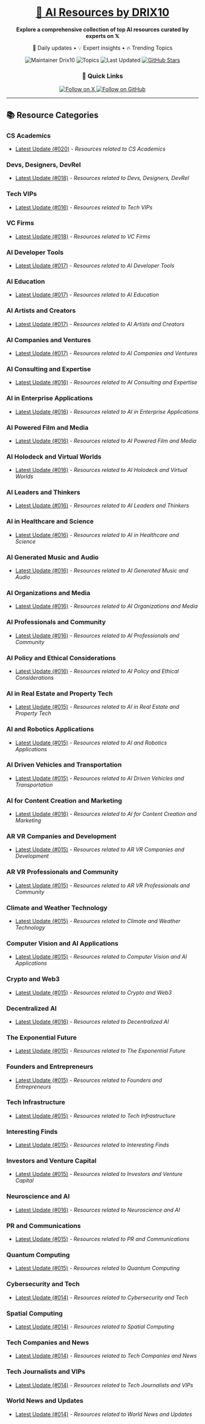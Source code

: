 
<div align="center">
  <h1><a href="https://x.com/DRIX_10_" target="_blank">🚀 AI Resources by DRIX10</a></h1>
  <p><strong>Explore a comprehensive collection of top AI resources curated by experts on 𝕏</strong></p>
  <p>🌟 Daily updates • 💡 Expert insights • 🔥 Trending Topics</p>

  <img src="https://img.shields.io/badge/Maintainer-Drix10-blue?style=for-the-badge" alt="Maintainer Drix10" />
  <img src="https://img.shields.io/badge/Topics-Everything%2C%20AI-red?style=for-the-badge" alt="Topics" />
  <img src="https://img.shields.io/github/last-commit/Drix10/ai-resources?style=for-the-badge&color=5D6D7E" alt="Last Updated" />
  <a href="https://github.com/Drix10/ai-resources"><img src="https://img.shields.io/github/stars/Drix10/ai-resources?style=for-the-badge&color=yellow" alt="GitHub Stars" /></a>

  <br>

  <h3>🌟 Quick Links</h3>
    <a href="https://x.com/DRIX_10_">
      <img src="https://img.shields.io/badge/Follow_on_𝕏-black?style=for-the-badge&logo=x&logoColor=white" alt="Follow on X" />
    </a>
    <a href="https://github.com/Drix10">
      <img src="https://img.shields.io/badge/Follow_on_GitHub-black?style=for-the-badge&logo=github&logoColor=white" alt="Follow on GitHub" />
    </a>
</div>

---

## 📚 Resource Categories

### CS Academics

*   [Latest Update (#020)](https://github.com/Drix10/ai-resources/blob/main/CS%20Academics/resources-020.md) - *Resources related to CS Academics*

### Devs, Designers, DevRel

*   [Latest Update (#018)](https://github.com/Drix10/ai-resources/blob/main/Devs%2C%20Designers%2C%20DevRel/resources-018.md) - *Resources related to Devs, Designers, DevRel*

### Tech VIPs

*   [Latest Update (#016)](https://github.com/Drix10/ai-resources/blob/main/Tech%20VIPs/resources-016.md) - *Resources related to Tech VIPs*

### VC Firms

*   [Latest Update (#018)](https://github.com/Drix10/ai-resources/blob/main/VC%20Firms/resources-018.md) - *Resources related to VC Firms*

### AI Developer Tools

*   [Latest Update (#017)](https://github.com/Drix10/ai-resources/blob/main/AI%20Developer%20Tools/resources-017.md) - *Resources related to AI Developer Tools*

### AI Education

*   [Latest Update (#017)](https://github.com/Drix10/ai-resources/blob/main/AI%20Education/resources-017.md) - *Resources related to AI Education*

### AI Artists and Creators

*   [Latest Update (#017)](https://github.com/Drix10/ai-resources/blob/main/AI%20Artists%20and%20Creators/resources-017.md) - *Resources related to AI Artists and Creators*

### AI Companies and Ventures

*   [Latest Update (#017)](https://github.com/Drix10/ai-resources/blob/main/AI%20Companies%20and%20Ventures/resources-017.md) - *Resources related to AI Companies and Ventures*

### AI Consulting and Expertise

*   [Latest Update (#016)](https://github.com/Drix10/ai-resources/blob/main/AI%20Consulting%20and%20Expertise/resources-016.md) - *Resources related to AI Consulting and Expertise*

### AI in Enterprise Applications

*   [Latest Update (#016)](https://github.com/Drix10/ai-resources/blob/main/AI%20in%20Enterprise%20Applications/resources-016.md) - *Resources related to AI in Enterprise Applications*

### AI Powered Film and Media

*   [Latest Update (#016)](https://github.com/Drix10/ai-resources/blob/main/AI%20Powered%20Film%20and%20Media/resources-016.md) - *Resources related to AI Powered Film and Media*

### AI Holodeck and Virtual Worlds

*   [Latest Update (#016)](https://github.com/Drix10/ai-resources/blob/main/AI%20Holodeck%20and%20Virtual%20Worlds/resources-016.md) - *Resources related to AI Holodeck and Virtual Worlds*

### AI Leaders and Thinkers

*   [Latest Update (#016)](https://github.com/Drix10/ai-resources/blob/main/AI%20Leaders%20and%20Thinkers/resources-016.md) - *Resources related to AI Leaders and Thinkers*

### AI in Healthcare and Science

*   [Latest Update (#016)](https://github.com/Drix10/ai-resources/blob/main/AI%20in%20Healthcare%20and%20Science/resources-016.md) - *Resources related to AI in Healthcare and Science*

### AI Generated Music and Audio

*   [Latest Update (#016)](https://github.com/Drix10/ai-resources/blob/main/AI%20Generated%20Music%20and%20Audio/resources-016.md) - *Resources related to AI Generated Music and Audio*

### AI Organizations and Media

*   [Latest Update (#016)](https://github.com/Drix10/ai-resources/blob/main/AI%20Organizations%20and%20Media/resources-016.md) - *Resources related to AI Organizations and Media*

### AI Professionals and Community

*   [Latest Update (#016)](https://github.com/Drix10/ai-resources/blob/main/AI%20Professionals%20and%20Community/resources-016.md) - *Resources related to AI Professionals and Community*

### AI Policy and Ethical Considerations

*   [Latest Update (#016)](https://github.com/Drix10/ai-resources/blob/main/AI%20Policy%20and%20Ethical%20Considerations/resources-016.md) - *Resources related to AI Policy and Ethical Considerations*

### AI in Real Estate and Property Tech

*   [Latest Update (#015)](https://github.com/Drix10/ai-resources/blob/main/AI%20in%20Real%20Estate%20and%20Property%20Tech/resources-015.md) - *Resources related to AI in Real Estate and Property Tech*

### AI and Robotics Applications

*   [Latest Update (#015)](https://github.com/Drix10/ai-resources/blob/main/AI%20and%20Robotics%20Applications/resources-015.md) - *Resources related to AI and Robotics Applications*

### AI Driven Vehicles and Transportation

*   [Latest Update (#015)](https://github.com/Drix10/ai-resources/blob/main/AI%20Driven%20Vehicles%20and%20Transportation/resources-015.md) - *Resources related to AI Driven Vehicles and Transportation*

### AI for Content Creation and Marketing

*   [Latest Update (#016)](https://github.com/Drix10/ai-resources/blob/main/AI%20for%20Content%20Creation%20and%20Marketing/resources-016.md) - *Resources related to AI for Content Creation and Marketing*

### AR VR Companies and Development

*   [Latest Update (#015)](https://github.com/Drix10/ai-resources/blob/main/AR%20VR%20Companies%20and%20Development/resources-015.md) - *Resources related to AR VR Companies and Development*

### AR VR Professionals and Community

*   [Latest Update (#015)](https://github.com/Drix10/ai-resources/blob/main/AR%20VR%20Professionals%20and%20Community/resources-015.md) - *Resources related to AR VR Professionals and Community*

### Climate and Weather Technology

*   [Latest Update (#015)](https://github.com/Drix10/ai-resources/blob/main/Climate%20and%20Weather%20Technology/resources-015.md) - *Resources related to Climate and Weather Technology*

### Computer Vision and AI Applications

*   [Latest Update (#015)](https://github.com/Drix10/ai-resources/blob/main/Computer%20Vision%20and%20AI%20Applications/resources-015.md) - *Resources related to Computer Vision and AI Applications*

### Crypto and Web3

*   [Latest Update (#015)](https://github.com/Drix10/ai-resources/blob/main/Crypto%20and%20Web3/resources-015.md) - *Resources related to Crypto and Web3*

### Decentralized AI

*   [Latest Update (#016)](https://github.com/Drix10/ai-resources/blob/main/Decentralized%20AI/resources-016.md) - *Resources related to Decentralized AI*

### The Exponential Future

*   [Latest Update (#015)](https://github.com/Drix10/ai-resources/blob/main/The%20Exponential%20Future/resources-015.md) - *Resources related to The Exponential Future*

### Founders and Entrepreneurs

*   [Latest Update (#015)](https://github.com/Drix10/ai-resources/blob/main/Founders%20and%20Entrepreneurs/resources-015.md) - *Resources related to Founders and Entrepreneurs*

### Tech Infrastructure

*   [Latest Update (#015)](https://github.com/Drix10/ai-resources/blob/main/Tech%20Infrastructure/resources-015.md) - *Resources related to Tech Infrastructure*

### Interesting Finds

*   [Latest Update (#015)](https://github.com/Drix10/ai-resources/blob/main/Interesting%20Finds/resources-015.md) - *Resources related to Interesting Finds*

### Investors and Venture Capital

*   [Latest Update (#015)](https://github.com/Drix10/ai-resources/blob/main/Investors%20and%20Venture%20Capital/resources-015.md) - *Resources related to Investors and Venture Capital*

### Neuroscience and AI

*   [Latest Update (#016)](https://github.com/Drix10/ai-resources/blob/main/Neuroscience%20and%20AI/resources-016.md) - *Resources related to Neuroscience and AI*

### PR and Communications

*   [Latest Update (#015)](https://github.com/Drix10/ai-resources/blob/main/PR%20and%20Communications/resources-015.md) - *Resources related to PR and Communications*

### Quantum Computing

*   [Latest Update (#015)](https://github.com/Drix10/ai-resources/blob/main/Quantum%20Computing/resources-015.md) - *Resources related to Quantum Computing*

### Cybersecurity and Tech

*   [Latest Update (#014)](https://github.com/Drix10/ai-resources/blob/main/Cybersecurity%20and%20Tech/resources-014.md) - *Resources related to Cybersecurity and Tech*

### Spatial Computing

*   [Latest Update (#014)](https://github.com/Drix10/ai-resources/blob/main/Spatial%20Computing/resources-014.md) - *Resources related to Spatial Computing*

### Tech Companies and News

*   [Latest Update (#014)](https://github.com/Drix10/ai-resources/blob/main/Tech%20Companies%20and%20News/resources-014.md) - *Resources related to Tech Companies and News*

### Tech Journalists and VIPs

*   [Latest Update (#014)](https://github.com/Drix10/ai-resources/blob/main/Tech%20Journalists%20and%20VIPs/resources-014.md) - *Resources related to Tech Journalists and VIPs*

### World News and Updates

*   [Latest Update (#014)](https://github.com/Drix10/ai-resources/blob/main/World%20News%20and%20Updates/resources-014.md) - *Resources related to World News and Updates*

